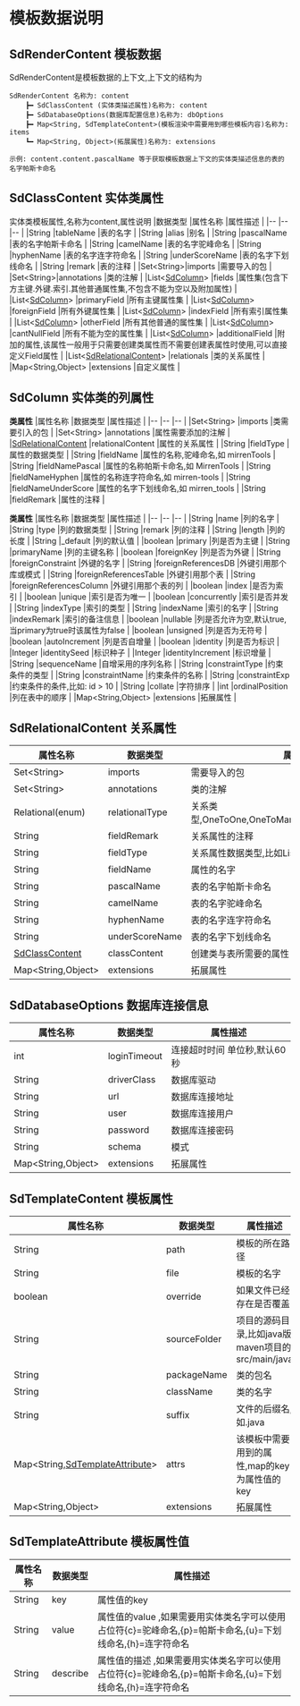 # 模板数据说明
## SdRenderContent 模板数据
SdRenderContent是模板数据的上下文,上下文的结构为
```
SdRenderContent 名称为: content
	┣━ SdClassContent (实体类描述属性)名称为: content
	┣━ SdDatabaseOptions(数据库配置信息)名称为: dbOptions
	┣━ Map<String, SdTemplateContent>(模板渲染中需要用到哪些模板内容)名称为: items
	┗━ Map<String, Object>(拓展属性)名称为: extensions
	
示例: content.content.pascalName 等于获取模板数据上下文的实体类描述信息的表的名字帕斯卡命名
```
## SdClassContent 实体类属性
实体类模板属性,名称为content,属性说明
|数据类型	|属性名称	|属性描述	|
|--	|--	|--	|
|String	|tableName	|表的名字	|
|String	|alias	|别名	|
|String	|pascalName	|表的名字帕斯卡命名	|
|String	|camelName	|表的名字驼峰命名	|
|String	|hyphenName	|表的名字连字符命名	|
|String	|underScoreName	|表的名字下划线命名	|
|String	|remark	|表的注释	|
|Set&lt;String&gt;|imports	|需要导入的包	|
|Set&lt;String&gt;|annotations	|类的注解	|
|List&lt;[SdColumn](#sdcolumn-实体类的列属性)&gt;	|fields	|属性集(包含下方主键.外键.索引.其他普通属性集,不包含不能为空以及附加属性)	|
|List&lt;[SdColumn](#sdcolumn-实体类的列属性)&gt;	|primaryField	|所有主键属性集	|
|List&lt;[SdColumn](#sdcolumn-实体类的列属性)&gt;	|foreignField	|所有外键属性集	|
|List&lt;[SdColumn](#sdcolumn-实体类的列属性)&gt;	|indexField	|所有索引属性集	|
|List&lt;[SdColumn](#sdcolumn-实体类的列属性)&gt;	|otherField	|所有其他普通的属性集	|
|List&lt;[SdColumn](#sdcolumn-实体类的列属性)&gt;	|cantNullField	|所有不能为空的属性集	|
|List&lt;[SdColumn](#sdcolumn-实体类的列属性)&gt;	|additionalField	|附加的属性,该属性一般用于只需要创建类属性而不需要创建表属性时使用,可以直接定义Field属性	|
|List&lt;[SdRelationalContent](#sdrelationalcontent-关系属性)&gt;	|relationals	|类的关系属性	|
|Map&lt;String,Object&gt;	|extensions	|自定义属性	|
## SdColumn 实体类的列属性
**类属性**
|属性名称	|数据类型	|属性描述	|
|--	|--	|--	|
|Set&lt;String&gt;	|imports	|类需要引入的包	|
|Set&lt;String&gt;	|annotations	|属性需要添加的注解	|
|[SdRelationalContent](#sdrelationalcontent-关系属性)	|relationalContent	|属性的关系属性	|
|String	|fieldType	|属性的数据类型	|
|String	|fieldName	|属性的名称,驼峰命名,如 mirrenTools	|
|String	|fieldNamePascal	|属性的名称帕斯卡命名,如 MirrenTools	|
|String	|fieldNameHyphen	|属性的名称连字符命名,如 mirren-tools	|
|String	|fieldNameUnderScore	|属性的名字下划线命名,如 mirren_tools	|
|String	|fieldRemark	|属性的注释	|

**类属性**
|属性名称	|数据类型	|属性描述	|
|--	|--	|--	|
|String	|name	|列的名字	|
|String	|type	|列的数据类型	|
|String	|remark	|列的注释	|
|String	|length	|列的长度	|
|String	|_default	|列的默认值	|
|boolean	|primary	|列是否为主键	|
|String	|primaryName	|列的主键名称	|
|boolean	|foreignKey	|列是否为外键	|
|String	|foreignConstraint	|外键的名字	|
|String	|foreignReferencesDB	|外键引用那个库或模式	|
|String	|foreignReferencesTable	|外键引用那个表	|
|String	|foreignReferencesColumn	|外键引用那个表的列	|
|boolean	|index	|是否为索引	|
|boolean	|unique	|索引是否为唯一	|
|boolean	|concurrently	|索引是否并发	|
|String	|indexType	|索引的类型	|
|String	|indexName	|索引的名字	|
|String	|indexRemark	|索引的备注信息	|
|boolean	|nullable	|列是否允许为空,默认true,当primary为true时该属性为false	|
|boolean	|unsigned	|列是否为无符号	|
|boolean	|autoIncrement	|列是否自增量	|
|boolean	|identity	|列是否为标识	|
|Integer	|identitySeed	|标识种子	|
|Integer	|identityIncrement	|标识增量	|
|String	|sequenceName	|自增采用的序列名称	|
|String	|constraintType	|约束条件的类型	|
|String	|constraintName	|约束条件的名称	|
|String	|constraintExp	|约束条件的条件,比如: id &gt; 10	|
|String	|collate	|字符排序	|
|int	|ordinalPosition	|列在表中的顺序	|
|Map&lt;String,Object&gt;	|extensions	|拓展属性	|


## SdRelationalContent 关系属性
|属性名称	|数据类型	|属性描述	|
|--	|--	|--	|
|Set&lt;String&gt;|imports	|需要导入的包	|
|Set&lt;String&gt;|annotations	|类的注解	|
|Relational(enum)	|relationalType	|关系类型,OneToOne,OneToMany,ManyToOne,ManyToMany	|
|String	|fieldRemark	|关系属性的注释	|
|String	|fieldType	|关系属性数据类型,比如List&lt;Type&gt;	|
|String	|fieldName	|属性的名字	|
|String	|pascalName	|表的名字帕斯卡命名	|
|String	|camelName	|表的名字驼峰命名	|
|String	|hyphenName	|表的名字连字符命名	|
|String	|underScoreName	|表的名字下划线命名	|
|[SdClassContent](#sdclasscontent-实体类属性)	|classContent	|创建类与表所需要的属性	|
|Map&lt;String,Object&gt;	|extensions	|拓展属性	|
## SdDatabaseOptions 数据库连接信息
|属性名称	|数据类型	|属性描述	|
|--	|--	|--	|
|int	|loginTimeout	|连接超时时间 单位秒,默认60秒	|
|String	|driverClass	|数据库驱动	|
|String	|url	|数据库连接地址	|
|String	|user	|数据库连接用户	|
|String	|password	|数据库连接密码	|
|String	|schema	|模式	|
|Map&lt;String,Object&gt;	|extensions	|拓展属性	|
## SdTemplateContent 模板属性
|属性名称	|数据类型	|属性描述	|
|--	|--	|--	|
|String	|path	|模板的所在路径	|
|String	|file	|模板的名字	|
|boolean	|override	|如果文件已经存在是否覆盖	|
|String	|sourceFolder	|项目的源码目录,比如java版maven项目的src/main/java	|
|String	|packageName	|类的包名	|
|String	|className	|类的名字	|
|String	|suffix	|文件的后缀名,如.java	|
|Map&lt;String,[SdTemplateAttribute](#sdtemplateattribute-模板属性值)&gt;	|attrs	|该模板中需要用到的属性,map的key为属性值的key	|
|Map&lt;String,Object&gt;	|extensions	|拓展属性	|
## SdTemplateAttribute 模板属性值
|属性名称	|数据类型	|属性描述	|
|--	|--	|--	|
|String	|key	|属性值的key	|
|String	|value	|属性值的value ,如果需要用实体类名字可以使用占位符{c}=驼峰命名,{p}=帕斯卡命名,{u}=下划线命名,{h}=连字符命名	|
|String	|describe	|属性值的描述 ,如果需要用实体类名字可以使用占位符{c}=驼峰命名,{p}=帕斯卡命名,{u}=下划线命名,{h}=连字符命名	|